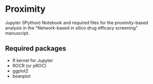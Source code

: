 
# Proximity

Jupyter (IPython) Notebook and required files for the proximity-based analysis in the "Network-based *in silico* drug efficacy screening" manuscript.

## Required packages

- R kernel for Jupyter
- ROCR (or pROC) 
- ggplot2
- beanplot

